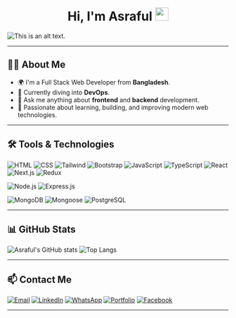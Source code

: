 <div align="center">
 <h1> Hi, I'm Asraful <img src="https://media.giphy.com/media/hvRJCLFzcasrR4ia7z/giphy.gif" width="30"></h1>
</div>

![This is an alt text.](https://i.ibb.co/HDRFDw4Q/md-Asraful-islam.png")

---

## 👨‍💻 About Me

- 🌍 I'm a Full Stack Web Developer from **Bangladesh**.
- 🚀 Currently diving into **DevOps**.
- 💬 Ask me anything about **frontend** and **backend** development.
- 🎯 Passionate about learning, building, and improving modern web technologies.

---

## 🛠️ Tools & Technologies

![HTML](https://img.shields.io/badge/html-E34F26?style=for-the-badge&logo=html5&logoColor=E34F26&labelColor=black&color=E34F26)
![CSS](https://img.shields.io/badge/css-1572B6?style=for-the-badge&logo=css3&logoColor=1572B6&labelColor=black&color=1572B6)
![Tailwind](https://img.shields.io/badge/tailwind-38BDF8?style=for-the-badge&logo=tailwindcss&logoColor=38BDF8&labelColor=black&color=38BDF8)
![Bootstrap](https://img.shields.io/badge/bootstrap-7952B3?style=for-the-badge&logo=bootstrap&logoColor=7952B3&labelColor=black&color=7952B3)
![JavaScript](https://img.shields.io/badge/javascript-F7DF1E?style=for-the-badge&logo=javascript&logoColor=F7DF1E&labelColor=black&color=F7DF1E)
![TypeScript](https://img.shields.io/badge/typescript-3178C6?style=for-the-badge&logo=typescript&logoColor=3178C6&labelColor=black&color=3178C6)
![React](https://img.shields.io/badge/react-61DAFB?style=for-the-badge&logo=react&logoColor=61DAFB&labelColor=black&color=61DAFB)
![Next.js](https://img.shields.io/badge/next.js-000000?style=for-the-badge&logo=nextdotjs&logoColor=white&labelColor=black&color=00B453)
![Redux](https://img.shields.io/badge/redux-764ABC?style=for-the-badge&logo=redux&logoColor=764ABC&labelColor=black&color=764ABC)

![Node.js](https://img.shields.io/badge/node.js-339933?style=for-the-badge&logo=nodedotjs&logoColor=339933&labelColor=black&color=339933)
![Express.js](https://img.shields.io/badge/express.js-000000?style=for-the-badge&logo=express&logoColor=white&labelColor=black&color=322211)

![MongoDB](https://img.shields.io/badge/mongodb-47A248?style=for-the-badge&logo=mongodb&logoColor=47A248&labelColor=black&color=47A248)
![Mongoose](https://img.shields.io/badge/mongoose-880000?style=for-the-badge&logo=mongoose&logoColor=880000&labelColor=black&color=880000)
![PostgreSQL](https://img.shields.io/badge/postgresql-4169E1?style=for-the-badge&logo=postgresql&logoColor=4169E1&labelColor=black&color=4169E1)

---

## 📊 GitHub Stats

![Asraful's GitHub stats](https://github-readme-stats.vercel.app/api?username=asrafulsgit&show_icons=true&theme=radical)
![Top Langs](https://github-readme-stats.vercel.app/api/top-langs/?username=asrafulsgit&layout=compact&langs_count=8&theme=radical)

---

## 📫 Contact Me
[![Email](https://img.shields.io/badge/-Email-D14836?style=for-the-badge&logo=gmail&logoColor=white)](mailto:asrafulislam.dev23@gmail.com)
[![LinkedIn](https://img.shields.io/badge/-LinkedIn-0077B5?style=for-the-badge&logo=linkedin&logoColor=white)](https://www.linkedin.com/in/md-asraful-islam-b71158301)
[![WhatsApp](https://img.shields.io/badge/-WhatsApp-25D366?style=for-the-badge&logo=whatsapp&logoColor=white)](https://wa.me/8801820286432)
[![Portfolio](https://img.shields.io/badge/-Portfolio-000000?style=for-the-badge&logo=firefox-browser&logoColor=white)](https://yourportfolio.com)
[![Facebook](https://img.shields.io/badge/-Facebook-1877F2?style=for-the-badge&logo=facebook&logoColor=white)]([https://www.facebook.com/yourprofile](https://www.facebook.com/Asraful2356))

---
